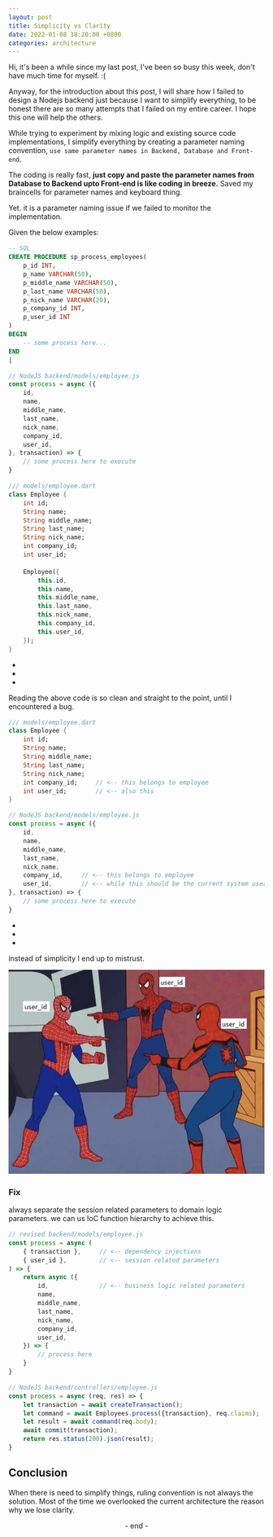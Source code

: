 ```yaml
---
layout: post
title: Simplicity vs Clarity
date: 2022-01-08 18:20:00 +0800
categories: architecture
---
```

Hi, it's been a while since my last post, I've been so busy this week, don't have much time for myself. :(

Anyway, for the introduction about this post, I will share how I failed to design a Nodejs backend just because I want to simplify everything, to be honest there are so many attempts that I failed on my entire career. I hope this one will help the others.

While trying to experiment by mixing logic and existing source code implementations,
I simplify everything by creating a parameter naming convention, `use same parameter names in Backend, Database and Front-end`.

The coding is really fast, **just copy and paste the parameter names from Database to Backend upto Front-end is like coding in breeze.**  Saved my braincells for parameter names and keyboard thing.

Yet. it is a parameter naming issue if we failed to monitor the implementation.

Given the below examples:
```sql
-- SQL
CREATE PROCEDURE sp_process_employees(
    p_id INT,
    p_name VARCHAR(50),
    p_middle_name VARCHAR(50),
    p_last_name VARCHAR(50),
    p_nick_name VARCHAR(20),
    p_company_id INT,
    p_user_id INT
) 
BEGIN
    -- some process here...
END
|
```
```js
// NodeJS backend/models/employee.js
const process = async ({
    id,
    name,
    middle_name,
    last_name,
    nick_name,
    company_id,
    user_id,
}, transaction) => {
    // some process here to execute
}
```
```dart
/// models/employee.dart
class Employee {
    int id;
    String name;
    String middle_name;
    String last_name;
    String nick_name;
    int company_id;
    int user_id;

    Employee({
        this.id,
        this.name,
        this.middle_name,
        this.last_name,
        this.nick_name,
        this.company_id,
        this.user_id,
    });
}
```

-
-
-

Reading the above code is so clean and straight to the point, until I encountered a bug.

```dart
/// models/employee.dart
class Employee {
    int id;
    String name;
    String middle_name;
    String last_name;
    String nick_name;
    int company_id;     // <-- this belongs to employee
    int user_id;        // <-- also this
}
```
```js
// NodeJS backend/models/employee.js
const process = async ({
    id,
    name,
    middle_name,
    last_name,
    nick_name,
    company_id,     // <-- this belongs to employee
    user_id,        // <-- while this should be the current system user, it is intended for created/modified_by_id
}, transaction) => {
    // some process here to execute
}
```

-
-
-

instead of simplicity I end up to mistrust.

![spiders.jpg](/assets/images/spiders.jpg)

### Fix
always separate the session related parameters to domain logic parameters. we can us IoC function hierarchy to achieve this.

```js
// revised backend/models/employee.js
const process = async (
    { transaction },     // <-- dependency injections
    { user_id },         // <-- session related parameters
) => {
    return async ({
        id,              // <-- business logic related parameters
        name,
        middle_name,
        last_name,
        nick_name,
        company_id,
        user_id,
    }) => {
        // process here
    }
}
```
```js
// NodeJS backend/controllers/employee.js
const process = async (req, res) => {
    let transaction = await createTransaction();
    let command = await Employees.process({transaction}, req.claims);
    let result = await command(req.body);
    await commit(transaction);
    return res.status(200).json(result);
}
```

## Conclusion
When there is need to simplify things, ruling convention is not always the solution.
Most of the time we overlooked the current architecture the reason why we lose clarity.

<center>- end -</center>
